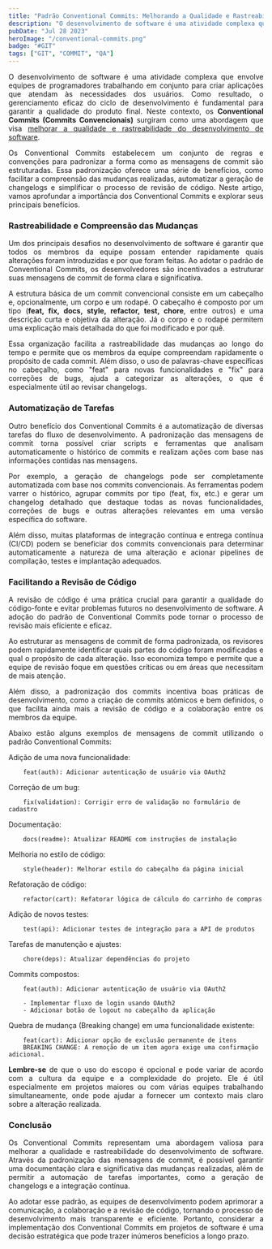 ```yaml
---
title: "Padrão Conventional Commits: Melhorando a Qualidade e Rastreabilidade do Desenvolvimento de Software"
description: "O desenvolvimento de software é uma atividade complexa que envolve equipes de programadores trabalhando em conjunto para criar aplicações que atendam às necessidades dos usuários."
pubDate: "Jul 28 2023"
heroImage: "/conventional-commits.png"
badge: "#GIT"
tags: ["GIT", "COMMIT", "QA"]
---
```


<p style="text-align: justify">
    O desenvolvimento de software é uma atividade complexa que envolve equipes de programadores trabalhando em conjunto para criar aplicações que atendam às necessidades dos usuários. Como resultado, o gerenciamento eficaz do ciclo de desenvolvimento é fundamental para garantir a qualidade do produto final. Neste contexto, os <b>Conventional Commits (Commits Convencionais)</b> surgiram como uma abordagem que visa <u>melhorar a qualidade e rastreabilidade do desenvolvimento de software</u>.
</p>

<p style="text-align: justify">
    Os Conventional Commits estabelecem um conjunto de regras e convenções para padronizar a forma como as mensagens de commit são estruturadas. Essa padronização oferece uma série de benefícios, como facilitar a compreensão das mudanças realizadas, automatizar a geração de changelogs e simplificar o processo de revisão de código. Neste artigo, vamos aprofundar a importância dos Conventional Commits e explorar seus principais benefícios.
</p>

<h3>Rastreabilidade e Compreensão das Mudanças</h3>

<p style="text-align: justify">
    Um dos principais desafios no desenvolvimento de software é garantir que todos os membros da equipe possam entender rapidamente quais alterações foram introduzidas e por que foram feitas. Ao adotar o padrão de Conventional Commits, os desenvolvedores são incentivados a estruturar suas mensagens de commit de forma clara e significativa.
</p>

<p style="text-align: justify">
    A estrutura básica de um commit convencional consiste em um cabeçalho e, opcionalmente, um corpo e um rodapé. O cabeçalho é composto por um tipo (<b>feat, fix, docs, style, refactor, test, chore</b>, entre outros) e uma descrição curta e objetiva da alteração. Já o corpo e o rodapé permitem uma explicação mais detalhada do que foi modificado e por quê.
</p>

<p style="text-align: justify">
    Essa organização facilita a rastreabilidade das mudanças ao longo do tempo e permite que os membros da equipe compreendam rapidamente o propósito de cada commit. Além disso, o uso de palavras-chave específicas no cabeçalho, como "feat" para novas funcionalidades e "fix" para correções de bugs, ajuda a categorizar as alterações, o que é especialmente útil ao revisar changelogs.
</p>

<h3>Automatização de Tarefas</h3>

<p style="text-align: justify">
    Outro benefício dos Conventional Commits é a automatização de diversas tarefas do fluxo de desenvolvimento. A padronização das mensagens de commit torna possível criar scripts e ferramentas que analisam automaticamente o histórico de commits e realizam ações com base nas informações contidas nas mensagens.
</p>

<p style="text-align: justify">
    Por exemplo, a geração de changelogs pode ser completamente automatizada com base nos commits convencionais. As ferramentas podem varrer o histórico, agrupar commits por tipo (feat, fix, etc.) e gerar um changelog detalhado que destaque todas as novas funcionalidades, correções de bugs e outras alterações relevantes em uma versão específica do software.
</p>

<p style="text-align: justify">
    Além disso, muitas plataformas de integração contínua e entrega contínua (CI/CD) podem se beneficiar dos commits convencionais para determinar automaticamente a natureza de uma alteração e acionar pipelines de compilação, testes e implantação adequados.
</p>

<h3>Facilitando a Revisão de Código</h3>

<p style="text-align: justify">
    A revisão de código é uma prática crucial para garantir a qualidade do código-fonte e evitar problemas futuros no desenvolvimento de software. A adoção do padrão de Conventional Commits pode tornar o processo de revisão mais eficiente e eficaz.
</p>

<p style="text-align: justify">
    Ao estruturar as mensagens de commit de forma padronizada, os revisores podem rapidamente identificar quais partes do código foram modificadas e qual o propósito de cada alteração. Isso economiza tempo e permite que a equipe de revisão foque em questões críticas ou em áreas que necessitam de mais atenção.
</p>

<p style="text-align: justify">
    Além disso, a padronização dos commits incentiva boas práticas de desenvolvimento, como a criação de commits atômicos e bem definidos, o que facilita ainda mais a revisão de código e a colaboração entre os membros da equipe.
</p>

<p style="text-align: justify">
    Abaixo estão alguns exemplos de mensagens de commit utilizando o padrão Conventional Commits:
</p>

Adição de uma nova funcionalidade:
```
    feat(auth): Adicionar autenticação de usuário via OAuth2
```

Correção de um bug:
```
    fix(validation): Corrigir erro de validação no formulário de cadastro
```

Documentação:
```
    docs(readme): Atualizar README com instruções de instalação
```

Melhoria no estilo de código:
```
    style(header): Melhorar estilo do cabeçalho da página inicial
```

Refatoração de código:
```
    refactor(cart): Refatorar lógica de cálculo do carrinho de compras
```

Adição de novos testes:
```
    test(api): Adicionar testes de integração para a API de produtos
```

Tarefas de manutenção e ajustes:
```
    chore(deps): Atualizar dependências do projeto
```

Commits compostos:
```
    feat(auth): Adicionar autenticação de usuário via OAuth2

    - Implementar fluxo de login usando OAuth2
    - Adicionar botão de logout no cabeçalho da aplicação
```

Quebra de mudança (Breaking change) em uma funcionalidade existente:
```
    feat(cart): Adicionar opção de exclusão permanente de itens
    BREAKING CHANGE: A remoção de um item agora exige uma confirmação adicional.
```
<p style="text-align: justify">
    <b>Lembre-se</b> de que o uso do escopo é opcional e pode variar de acordo com a cultura da equipe e a complexidade do projeto. Ele é útil especialmente em projetos maiores ou com várias equipes trabalhando simultaneamente, onde pode ajudar a fornecer um contexto mais claro sobre a alteração realizada.
</p>

<h3>Conclusão</h3>

<p style="text-align: justify">
    Os Conventional Commits representam uma abordagem valiosa para melhorar a qualidade e rastreabilidade do desenvolvimento de software. Através da padronização das mensagens de commit, é possível garantir uma documentação clara e significativa das mudanças realizadas, além de permitir a automação de tarefas importantes, como a geração de changelogs e a integração contínua.
</p>

<p style="text-align: justify">
    Ao adotar esse padrão, as equipes de desenvolvimento podem aprimorar a comunicação, a colaboração e a revisão de código, tornando o processo de desenvolvimento mais transparente e eficiente. Portanto, considerar a implementação dos Conventional Commits em projetos de software é uma decisão estratégica que pode trazer inúmeros benefícios a longo prazo.
</p>